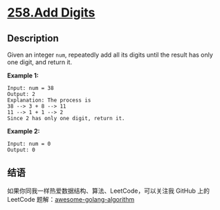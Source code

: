 # [258.Add Digits][title]

## Description
Given an integer `num`, repeatedly add all its digits until the result has only one digit, and return it.

**Example 1:**

```
Input: num = 38
Output: 2
Explanation: The process is
38 --> 3 + 8 --> 11
11 --> 1 + 1 --> 2 
Since 2 has only one digit, return it.
```

**Example 2:**

```
Input: num = 0
Output: 0
```

## 结语

如果你同我一样热爱数据结构、算法、LeetCode，可以关注我 GitHub 上的 LeetCode 题解：[awesome-golang-algorithm][me]

[title]: https://leetcode.com/problems/add-digits/
[me]: https://github.com/Golang-Solutions/awesome-golang-algorithm
